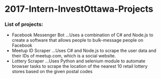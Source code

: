 # 2017-Intern-InvestOttawa-Projects

### List of projects:
+ Facebook Messenger Bot
...Uses a combination of C# and Node.js to create a software that allows people to bulk-message people on Facebook
+ Meetup ID Scraper
...Uses C# and Node.js to scrape the user data and their IDs of meetup.com, which is a social website.
+ Lottery Scraper
...Uses Python and selenium module to automate browser tasks to scrape the location of the nearest 10 retail lottery stores based on the given postal codes
